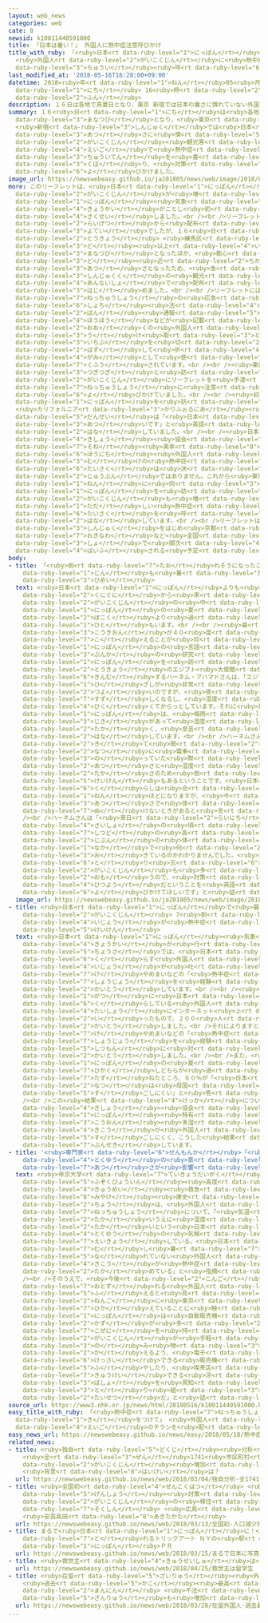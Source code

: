 ```yaml
---
layout: web_news
categories: web
cate: 8
newsid: k10011440591000
title: 「日本は暑い！」 外国人に熱中症注意呼びかけ
title_with_ruby: 「<ruby>日本<rt data-ruby-level="1">にっぽん</rt></ruby>は<ruby>暑<rt data-ruby-level="3">あつ</rt></ruby>い！」
  <ruby>外国人<rt data-ruby-level="2">がいこくじん</rt></ruby>に<ruby>熱中症<rt data-ruby-level="7">ねっちゅうしょう</rt></ruby><ruby>注意<rt
  data-ruby-level="3">ちゅうい</rt></ruby><ruby>呼<rt data-ruby-level="6">よ</rt></ruby>びかけ
last_modified_at: '2018-05-16T16:28:00+09:00'
datetime: 2018<ruby>年<rt data-ruby-level="1">ねん</rt></ruby>05<ruby>月<rt data-ruby-level="1">がつ</rt></ruby>16<ruby>日<rt
  data-ruby-level="1">にち</rt></ruby> 16<ruby>時<rt data-ruby-level="2">じ</rt></ruby>28<ruby>分<rt
  data-ruby-level="2">ふん</rt></ruby>
description: １６日は各地で真夏日となり、東京 新宿では日本の暑さに慣れていない外国人観光客に英語で熱中症の注意点を書いたリーフレットを配り、対策を呼びかけました。
summary: １６<ruby>日<rt data-ruby-level="1">にち</rt></ruby>は<ruby>各地<rt data-ruby-level="4">かくち</rt></ruby>で<ruby>真夏日<rt
  data-ruby-level="3">まなつび</rt></ruby>となり、<ruby>東京<rt data-ruby-level="2">とうきょう</rt></ruby>
  <ruby>新宿<rt data-ruby-level="3">しんじゅく</rt></ruby>では<ruby>日本<rt data-ruby-level="1">にっぽん</rt></ruby>の<ruby>暑<rt
  data-ruby-level="3">あつ</rt></ruby>さに<ruby>慣<rt data-ruby-level="5">な</rt></ruby>れていない<ruby>外国人<rt
  data-ruby-level="2">がいこくじん</rt></ruby><ruby>観光客<rt data-ruby-level="4">かんこうきゃく</rt></ruby>に<ruby>英語<rt
  data-ruby-level="4">えいご</rt></ruby>で<ruby>熱中症<rt data-ruby-level="7">ねっちゅうしょう</rt></ruby>の<ruby>注意点<rt
  data-ruby-level="3">ちゅういてん</rt></ruby>を<ruby>書<rt data-ruby-level="2">か</rt></ruby>いたリーフレットを<ruby>配<rt
  data-ruby-level="3">くば</rt></ruby>り、<ruby>対策<rt data-ruby-level="6">たいさく</rt></ruby>を<ruby>呼<rt
  data-ruby-level="6">よ</rt></ruby>びかけました。
image_url: https://newswebeasy.github.io/ja201805/news/web/image/2018/05/16/K10011440591_1805161649_1805161655_01_02.jpg
more: このリーフレットは、<ruby>日本<rt data-ruby-level="1">にっぽん</rt></ruby>を<ruby>訪<rt data-ruby-level="7">おとず</rt></ruby>れる<ruby>外国人<rt
  data-ruby-level="2">がいこくじん</rt></ruby>が<ruby>増<rt data-ruby-level="5">ふ</rt></ruby>えていることから、<ruby>日本<rt
  data-ruby-level="1">にっぽん</rt></ruby><ruby>気象<rt data-ruby-level="4">きしょう</rt></ruby><ruby>協会<rt
  data-ruby-level="4">きょうかい</rt></ruby>がことし<ruby>初<rt data-ruby-level="4">はじ</rt></ruby>めて<ruby>作成<rt
  data-ruby-level="4">さくせい</rt></ruby>しました。<br /><br />リーフレットは<ruby>当初<rt data-ruby-level="4">とうしょ</rt></ruby><ruby>来月<rt
  data-ruby-level="2">らいげつ</rt></ruby>から<ruby>配布<rt data-ruby-level="5">はいふ</rt></ruby>する<ruby>予定<rt
  data-ruby-level="3">よてい</rt></ruby>でしたが、１６<ruby>日<rt data-ruby-level="1">にち</rt></ruby>は<ruby>東京<rt
  data-ruby-level="2">とうきょう</rt></ruby> <ruby>練馬区<rt data-ruby-level="8">ねりまく</rt></ruby>などで３０<ruby>度<rt
  data-ruby-level="3">ど</rt></ruby><ruby>以上<rt data-ruby-level="4">いじょう</rt></ruby>の<ruby>真夏日<rt
  data-ruby-level="3">まなつび</rt></ruby>となったほか、<ruby>都心<rt data-ruby-level="3">としん</rt></ruby>でも３０<ruby>度<rt
  data-ruby-level="3">ど</rt></ruby><ruby>近<rt data-ruby-level="2">ちか</rt></ruby>い<ruby>暑<rt
  data-ruby-level="3">あつ</rt></ruby>さとなったため、<ruby>急<rt data-ruby-level="3">きゅう</rt></ruby>きょ<ruby>新宿区<rt
  data-ruby-level="3">しんじゅくく</rt></ruby>の<ruby>観光<rt data-ruby-level="4">かんこう</rt></ruby><ruby>案内所<rt
  data-ruby-level="4">あんないしょ</rt></ruby>で<ruby>配布<rt data-ruby-level="5">はいふ</rt></ruby>を<ruby>始<rt
  data-ruby-level="3">はじ</rt></ruby>めました。<br /><br />リーフレットには、<ruby>英語<rt data-ruby-level="4">えいご</rt></ruby>で<ruby>熱中症<rt
  data-ruby-level="7">ねっちゅうしょう</rt></ruby>の<ruby>応急<rt data-ruby-level="5">おうきゅう</rt></ruby><ruby>処置<rt
  data-ruby-level="6">しょち</rt></ruby><ruby>法<rt data-ruby-level="4">ほう</rt></ruby>や１１９<ruby>番<rt
  data-ruby-level="2">ばん</rt></ruby><ruby>通報<rt data-ruby-level="5">つうほう</rt></ruby>の<ruby>方法<rt
  data-ruby-level="4">ほうほう</rt></ruby>などが<ruby>記載<rt data-ruby-level="7">きさい</rt></ruby>されていて、<ruby>多<rt
  data-ruby-level="2">おお</rt></ruby>くの<ruby>外国人<rt data-ruby-level="2">がいこくじん</rt></ruby>に<ruby>受<rt
  data-ruby-level="3">う</rt></ruby>け<ruby>取<rt data-ruby-level="3">と</rt></ruby>ってもらえるよう、<ruby>一部<rt
  data-ruby-level="3">いちぶ</rt></ruby>を<ruby>切<rt data-ruby-level="2">き</rt></ruby>り<ruby>外<rt
  data-ruby-level="2">はず</rt></ruby>して<ruby>折<rt data-ruby-level="4">お</rt></ruby>り<ruby>紙<rt
  data-ruby-level="4">がみ</rt></ruby>として<ruby>使<rt data-ruby-level="3">つか</rt></ruby>えるよう<ruby>工夫<rt
  data-ruby-level="7">くふう</rt></ruby>されています。<br /><br /><ruby>案内所<rt data-ruby-level="4">あんないしょ</rt></ruby>のスタッフは<ruby>次々<rt
  data-ruby-level="3">つぎつぎ</rt></ruby>と<ruby>訪<rt data-ruby-level="7">おとず</rt></ruby>れる<ruby>外国人<rt
  data-ruby-level="2">がいこくじん</rt></ruby>にリーフレットを<ruby>手渡<rt data-ruby-level="7">てわた</rt></ruby>しながら、<ruby>熱中症<rt
  data-ruby-level="7">ねっちゅうしょう</rt></ruby>に<ruby>注意<rt data-ruby-level="3">ちゅうい</rt></ruby>するよう<ruby>呼<rt
  data-ruby-level="6">よ</rt></ruby>びかけていました。<br /><br /><ruby>初<rt data-ruby-level="4">はじ</rt></ruby>めて<ruby>日本<rt
  data-ruby-level="1">にっぽん</rt></ruby>を<ruby>訪<rt data-ruby-level="7">おとず</rt></ruby>れたというアメリカ
  <ruby>カリフォルニア<rt data-ruby-level="3">かりふぉるにあ</rt></ruby><ruby>州<rt data-ruby-level="3">しゅう</rt></ruby>の<ruby>男性<rt
  data-ruby-level="5">だんせい</rt></ruby>は「<ruby>日本<rt data-ruby-level="1">にっぽん</rt></ruby>はとても<ruby>暑<rt
  data-ruby-level="3">あつ</rt></ruby>いです」と<ruby>英語<rt data-ruby-level="4">えいご</rt></ruby>で<ruby>話<rt
  data-ruby-level="2">はな</rt></ruby>していました。<br /><br /><ruby>日本<rt data-ruby-level="1">にっぽん</rt></ruby><ruby>気象<rt
  data-ruby-level="4">きしょう</rt></ruby><ruby>協会<rt data-ruby-level="4">きょうかい</rt></ruby>の<ruby>曽根<rt
  data-ruby-level="7">そね</rt></ruby><ruby>美幸<rt data-ruby-level="8">みゆき</rt></ruby>さんは「<ruby>訪日<rt
  data-ruby-level="6">ほうにち</rt></ruby><ruby>外国人<rt data-ruby-level="2">がいこくじん</rt></ruby><ruby>向<rt
  data-ruby-level="3">む</rt></ruby>けの<ruby>熱中症<rt data-ruby-level="7">ねっちゅうしょう</rt></ruby><ruby>対策<rt
  data-ruby-level="6">たいさく</rt></ruby>は<ruby>決<rt data-ruby-level="3">けっ</rt></ruby>して<ruby>十分<rt
  data-ruby-level="2">じゅうぶん</rt></ruby>ではありません。これから<ruby>東京<rt data-ruby-level="2">とうきょう</rt></ruby>オリンピック・パラリンピックがある２０２０<ruby>年<rt
  data-ruby-level="1">ねん</rt></ruby>に<ruby>向<rt data-ruby-level="3">む</rt></ruby>けて<ruby>日本<rt
  data-ruby-level="1">にっぽん</rt></ruby>を<ruby>訪<rt data-ruby-level="7">おとず</rt></ruby>れる<ruby>外国人<rt
  data-ruby-level="2">がいこくじん</rt></ruby>も<ruby>増<rt data-ruby-level="5">ふ</rt></ruby>えてくるので、<ruby>正<rt
  data-ruby-level="1">ただ</rt></ruby>しい<ruby>熱中症<rt data-ruby-level="7">ねっちゅうしょう</rt></ruby><ruby>対策<rt
  data-ruby-level="6">たいさく</rt></ruby>を<ruby>呼<rt data-ruby-level="6">よ</rt></ruby>びかけていきたい」と<ruby>話<rt
  data-ruby-level="2">はな</rt></ruby>しています。<br /><br />リーフレットは、<ruby>東京<rt data-ruby-level="2">とうきょう</rt></ruby>・<ruby>新宿<rt
  data-ruby-level="3">しんじゅく</rt></ruby>をはじめ<ruby>京都<rt data-ruby-level="3">きょうと</rt></ruby>や<ruby>沖縄<rt
  data-ruby-level="7">おきなわ</rt></ruby>など<ruby>全国<rt data-ruby-level="3">ぜんこく</rt></ruby>１７か<ruby>所<rt
  data-ruby-level="3">しょ</rt></ruby>で<ruby>順次<rt data-ruby-level="4">じゅんじ</rt></ruby><ruby>配付<rt
  data-ruby-level="4">はいふ</rt></ruby>される<ruby>予定<rt data-ruby-level="3">よてい</rt></ruby>です。
body:
- title: 「<ruby>倒<rt data-ruby-level="7">たお</rt></ruby>れそうになったことも」<ruby>エジプト<rt data-ruby-level="1">えじぷと</rt></ruby><ruby>人<rt
    data-ruby-level="1">じん</rt></ruby>も<ruby>暑<rt data-ruby-level="3">あつ</rt></ruby>さに<ruby>悲鳴<rt
    data-ruby-level="3">ひめい</rt></ruby>
  text: <ruby>日本<rt data-ruby-level="1">にっぽん</rt></ruby>よりも<ruby>暑<rt data-ruby-level="3">あつ</rt></ruby>い<ruby>国々<rt
    data-ruby-level="2">くにぐに</rt></ruby>から<ruby>来<rt data-ruby-level="2">き</rt></ruby>た<ruby>外国人<rt
    data-ruby-level="2">がいこくじん</rt></ruby>の<ruby>中<rt data-ruby-level="1">なか</rt></ruby>には、「<ruby>日本<rt
    data-ruby-level="1">にっぽん</rt></ruby>の<ruby>夏<rt data-ruby-level="2">なつ</rt></ruby>は<ruby>母国<rt
    data-ruby-level="2">ぼこく</rt></ruby>より<ruby>過<rt data-ruby-level="5">す</rt></ruby>ごしにくい」という<ruby>人<rt
    data-ruby-level="1">ひと</rt></ruby>もいます。<br /><br /><ruby>最<rt data-ruby-level="4">さい</rt></ruby><ruby>高気温<rt
    data-ruby-level="3">こうきおん</rt></ruby>が４０<ruby>度<rt data-ruby-level="3">ど</rt></ruby>を<ruby>超<rt
    data-ruby-level="7">こ</rt></ruby>えることが<ruby>珍<rt data-ruby-level="7">めずら</rt></ruby>しくないエジプトから<ruby>日本<rt
    data-ruby-level="1">にっぽん</rt></ruby>の<ruby>言語<rt data-ruby-level="2">げんご</rt></ruby>や<ruby>文化<rt
    data-ruby-level="3">ぶんか</rt></ruby>の<ruby>研究<rt data-ruby-level="3">けんきゅう</rt></ruby>のために<ruby>日本<rt
    data-ruby-level="1">にっぽん</rt></ruby>を<ruby>訪<rt data-ruby-level="7">おとず</rt></ruby>れ、<ruby>東京<rt
    data-ruby-level="2">とうきょう</rt></ruby>のエジプト<ruby>大使館<rt data-ruby-level="3">たいしかん</rt></ruby>に<ruby>勤務<rt
    data-ruby-level="6">きんむ</rt></ruby>するハーネム・アハマドさんは、「エジプトは<ruby>日中<rt data-ruby-level="1">にっちゅう</rt></ruby>は<ruby>日<rt
    data-ruby-level="1">ひ</rt></ruby>ざしが<ruby>非常<rt data-ruby-level="5">ひじょう</rt></ruby>に<ruby>強<rt
    data-ruby-level="2">つよ</rt></ruby>いのですが、<ruby>夜<rt data-ruby-level="2">よる</rt></ruby>になると<ruby>涼<rt
    data-ruby-level="7">すず</rt></ruby>しくなるし、<ruby>湿度<rt data-ruby-level="7">しつど</rt></ruby>が<ruby>低<rt
    data-ruby-level="4">ひく</rt></ruby>くてからっとしています。それに<ruby>比<rt data-ruby-level="5">くら</rt></ruby>べて<ruby>日本<rt
    data-ruby-level="1">にっぽん</rt></ruby>は、<ruby>梅雨<rt data-ruby-level="8">つゆ</rt></ruby>の<ruby>時期<rt
    data-ruby-level="3">じき</rt></ruby>があって<ruby>湿度<rt data-ruby-level="7">しつど</rt></ruby>が<ruby>高<rt
    data-ruby-level="2">たか</rt></ruby>く、<ruby>息苦<rt data-ruby-level="3">いきぐる</rt></ruby>しくなるときがあります」と<ruby>話<rt
    data-ruby-level="2">はな</rt></ruby>しています。<br /><br />ハーネムさんは、<ruby>日本<rt data-ruby-level="1">にっぽん</rt></ruby>に<ruby>来<rt
    data-ruby-level="2">き</rt></ruby>て<ruby>間<rt data-ruby-level="2">ま</rt></ruby>もない<ruby>夏<rt
    data-ruby-level="2">なつ</rt></ruby>に<ruby>電車<rt data-ruby-level="2">でんしゃ</rt></ruby>に<ruby>乗<rt
    data-ruby-level="3">の</rt></ruby>っていた<ruby>際<rt data-ruby-level="5">さい</rt></ruby>、<ruby>暑<rt
    data-ruby-level="3">あつ</rt></ruby>さと<ruby>湿度<rt data-ruby-level="7">しつど</rt></ruby>の<ruby>高<rt
    data-ruby-level="2">たか</rt></ruby>さのため<ruby>倒<rt data-ruby-level="7">だお</rt></ruby>れそうになった<ruby>経験<rt
    data-ruby-level="5">けいけん</rt></ruby>もあるということです。<ruby>日本<rt data-ruby-level="1">にっぽん</rt></ruby>での<ruby>暮<rt
    data-ruby-level="6">く</rt></ruby>らしは<ruby>合<rt data-ruby-level="2">あ</rt></ruby>わせて１０<ruby>年<rt
    data-ruby-level="1">ねん</rt></ruby>ほどになりますが、<ruby>今<rt data-ruby-level="2">いま</rt></ruby>でも<ruby>暑<rt
    data-ruby-level="3">あつ</rt></ruby>さで<ruby>体<rt data-ruby-level="2">からだ</rt></ruby>のだるさが<ruby>抜<rt
    data-ruby-level="7">ぬ</rt></ruby>けないときがあると<ruby>言<rt data-ruby-level="2">い</rt></ruby>います。<br
    /><br />ハーネムさんは「<ruby>来日<rt data-ruby-level="2">らいにち</rt></ruby>して<ruby>最初<rt
    data-ruby-level="4">さいしょ</rt></ruby>の<ruby>頃<rt data-ruby-level="7">ころ</rt></ruby>は<ruby>湿度<rt
    data-ruby-level="7">しつど</rt></ruby>の<ruby>高<rt data-ruby-level="2">たか</rt></ruby>さで<ruby>自分<rt
    data-ruby-level="2">じぶん</rt></ruby>の<ruby>体<rt data-ruby-level="2">からだ</rt></ruby>の<ruby>中<rt
    data-ruby-level="1">なか</rt></ruby>で<ruby>何<rt data-ruby-level="2">なに</rt></ruby>が<ruby>起<rt
    data-ruby-level="3">お</rt></ruby>きているのかわかりませんでした。<ruby>水分<rt data-ruby-level="2">すいぶん</rt></ruby>を<ruby>取<rt
    data-ruby-level="6">と</rt></ruby>り<ruby>忘<rt data-ruby-level="6">わす</rt></ruby>れている<ruby>外国人<rt
    data-ruby-level="2">がいこくじん</rt></ruby>も<ruby>多<rt data-ruby-level="2">おお</rt></ruby>いと<ruby>思<rt
    data-ruby-level="2">おも</rt></ruby>うので、<ruby>対策<rt data-ruby-level="6">たいさく</rt></ruby>が<ruby>必要<rt
    data-ruby-level="4">ひつよう</rt></ruby>だということを<ruby>英語<rt data-ruby-level="4">えいご</rt></ruby>で<ruby>呼<rt
    data-ruby-level="6">よ</rt></ruby>びかけてほしいです」と<ruby>話<rt data-ruby-level="2">はな</rt></ruby>しています。
  image_url: https://newswebeasy.github.io/ja201805/news/web/image/2018/05/16/K10011440591_1805161721_1805161722_01_03.jpg
- title: <ruby>日本<rt data-ruby-level="1">にっぽん</rt></ruby>で<ruby>暮<rt data-ruby-level="6">く</rt></ruby>らす<ruby>外国人<rt
    data-ruby-level="2">がいこくじん</rt></ruby> 7<ruby>割<rt data-ruby-level="6">わり</rt></ruby><ruby>以上<rt
    data-ruby-level="4">いじょう</rt></ruby>が<ruby>熱中症<rt data-ruby-level="7">ねっちゅうしょう</rt></ruby><ruby>経験<rt
    data-ruby-level="5">けいけん</rt></ruby>
  text: <ruby>日本<rt data-ruby-level="1">にっぽん</rt></ruby><ruby>気象<rt data-ruby-level="4">きしょう</rt></ruby><ruby>協会<rt
    data-ruby-level="4">きょうかい</rt></ruby>が<ruby>行<rt data-ruby-level="2">い</rt></ruby>ったアンケート<ruby>調査<rt
    data-ruby-level="5">ちょうさ</rt></ruby>では、<ruby>日本<rt data-ruby-level="1">にっぽん</rt></ruby>で<ruby>暮<rt
    data-ruby-level="6">く</rt></ruby>らす<ruby>外国人<rt data-ruby-level="2">がいこくじん</rt></ruby>の７０％<ruby>以上<rt
    data-ruby-level="4">いじょう</rt></ruby>が<ruby>吐<rt data-ruby-level="7">は</rt></ruby>き<ruby>気<rt
    data-ruby-level="7">け</rt></ruby>やめまいなどの「<ruby>熱中症<rt data-ruby-level="7">ねっちゅうしょう</rt></ruby>の<ruby>症状<rt
    data-ruby-level="7">しょうじょう</rt></ruby>を<ruby>経験<rt data-ruby-level="5">けいけん</rt></ruby>したことがある」と<ruby>回答<rt
    data-ruby-level="2">かいとう</rt></ruby>しています。<br /><br /><ruby>調査<rt data-ruby-level="5">ちょうさ</rt></ruby>はおととし５<ruby>月<rt
    data-ruby-level="1">がつ</rt></ruby>に<ruby>日本<rt data-ruby-level="1">にっぽん</rt></ruby>で<ruby>暮<rt
    data-ruby-level="6">く</rt></ruby>らしている<ruby>外国人<rt data-ruby-level="2">がいこくじん</rt></ruby>を<ruby>対象<rt
    data-ruby-level="4">たいしょう</rt></ruby>にインターネット<ruby>上<rt data-ruby-level="1">じょう</rt></ruby>で<ruby>行<rt
    data-ruby-level="2">い</rt></ruby>ったもので、２００<ruby>人<rt data-ruby-level="1">にん</rt></ruby>が<ruby>回答<rt
    data-ruby-level="2">かいとう</rt></ruby>しました。<br />それによりますと、<ruby>吐<rt data-ruby-level="7">は</rt></ruby>き<ruby>気<rt
    data-ruby-level="7">け</rt></ruby>やめまいなどの「<ruby>熱中症<rt data-ruby-level="7">ねっちゅうしょう</rt></ruby>の<ruby>症状<rt
    data-ruby-level="7">しょうじょう</rt></ruby>を<ruby>経験<rt data-ruby-level="5">けいけん</rt></ruby>したことがありますか」という<ruby>質問<rt
    data-ruby-level="5">しつもん</rt></ruby>に<ruby>対<rt data-ruby-level="3">たい</rt></ruby>し、およそ７５％が「ある」と<ruby>回答<rt
    data-ruby-level="2">かいとう</rt></ruby>しました。<br /><br />また、<ruby>母国<rt data-ruby-level="2">ぼこく</rt></ruby>と<ruby>日本<rt
    data-ruby-level="1">にっぽん</rt></ruby>の<ruby>夏<rt data-ruby-level="2">なつ</rt></ruby>を<ruby>比較<rt
    data-ruby-level="7">ひかく</rt></ruby>しどちらが<ruby>過<rt data-ruby-level="5">す</rt></ruby>ごしにくいか<ruby>尋<rt
    data-ruby-level="7">たず</rt></ruby>ねたところ、６０％が「<ruby>日本<rt data-ruby-level="1">にっぽん</rt></ruby>の<ruby>夏<rt
    data-ruby-level="2">なつ</rt></ruby>は<ruby>母国<rt data-ruby-level="2">ぼこく</rt></ruby>よりも<ruby>過<rt
    data-ruby-level="5">す</rt></ruby>ごしにくい」と<ruby>答<rt data-ruby-level="2">こた</rt></ruby>えています。<br
    /><br />この<ruby>結果<rt data-ruby-level="4">けっか</rt></ruby>について<ruby>日本<rt data-ruby-level="1">にっぽん</rt></ruby><ruby>気象<rt
    data-ruby-level="4">きしょう</rt></ruby><ruby>協会<rt data-ruby-level="4">きょうかい</rt></ruby>では、「<ruby>日本<rt
    data-ruby-level="1">にっぽん</rt></ruby><ruby>特有<rt data-ruby-level="4">とくゆう</rt></ruby>の<ruby>高温<rt
    data-ruby-level="3">こうおん</rt></ruby><ruby>多湿<rt data-ruby-level="7">たしつ</rt></ruby>の<ruby>気候<rt
    data-ruby-level="4">きこう</rt></ruby>が<ruby>外国人<rt data-ruby-level="2">がいこくじん</rt></ruby>にとっては<ruby>過<rt
    data-ruby-level="5">す</rt></ruby>ごしにくく、こうした<ruby>結果<rt data-ruby-level="4">けっか</rt></ruby>につながったのではないか」と<ruby>分析<rt
    data-ruby-level="7">ぶんせき</rt></ruby>しています。
- title: '<ruby>専門家<rt data-ruby-level="6">せんもんか</rt></ruby>「<ruby>日本<rt data-ruby-level="1">にっぽん</rt></ruby><ruby>特有<rt
    data-ruby-level="4">とくゆう</rt></ruby>の<ruby>蒸<rt data-ruby-level="7">む</rt></ruby>し<ruby>暑<rt
    data-ruby-level="7">あつ</rt></ruby>さが<ruby>影響<rt data-ruby-level="7">えいきょう</rt></ruby>」 '
  text: <ruby>帝京大学<rt data-ruby-level="7">ていきょうだいがく</rt></ruby><ruby>医学部<rt data-ruby-level="3">いがくぶ</rt></ruby><ruby>付属病院<rt
    data-ruby-level="5">ふぞくびょういん</rt></ruby><ruby>高度<rt data-ruby-level="3">こうど</rt></ruby><ruby>救命<rt
    data-ruby-level="4">きゅうめい</rt></ruby><ruby>救急<rt data-ruby-level="4">きゅうきゅう</rt></ruby>センターの<ruby>三宅<rt
    data-ruby-level="8">みやけ</rt></ruby><ruby>康史<rt data-ruby-level="8">やすし</rt></ruby>センター<ruby>長<rt
    data-ruby-level="2">ちょう</rt></ruby>は、<ruby>外国人<rt data-ruby-level="2">がいこくじん</rt></ruby>の<ruby>熱中症<rt
    data-ruby-level="7">ねっちゅうしょう</rt></ruby>について、「<ruby>気温<rt data-ruby-level="3">きおん</rt></ruby>が<ruby>高<rt
    data-ruby-level="2">たか</rt></ruby>いうえに<ruby>湿度<rt data-ruby-level="7">しつど</rt></ruby>が<ruby>高<rt
    data-ruby-level="2">たか</rt></ruby>いという<ruby>日本<rt data-ruby-level="1">にっぽん</rt></ruby><ruby>特有<rt
    data-ruby-level="4">とくゆう</rt></ruby>の<ruby>気候<rt data-ruby-level="4">きこう</rt></ruby>が<ruby>影響<rt
    data-ruby-level="7">えいきょう</rt></ruby>している。<ruby>日本<rt data-ruby-level="1">にっぽん</rt></ruby>の<ruby>蒸<rt
    data-ruby-level="7">む</rt></ruby>し<ruby>暑<rt data-ruby-level="7">あつ</rt></ruby>さに<ruby>慣<rt
    data-ruby-level="5">な</rt></ruby>れていない<ruby>外国人<rt data-ruby-level="2">がいこくじん</rt></ruby>にとって、こうした<ruby>気候<rt
    data-ruby-level="4">きこう</rt></ruby>が<ruby>熱中症<rt data-ruby-level="7">ねっちゅうしょう</rt></ruby>のリスクを<ruby>高<rt
    data-ruby-level="2">たか</rt></ruby>めている」と<ruby>指摘<rt data-ruby-level="7">してき</rt></ruby>しています。<br
    /><br />そのうえで、<ruby>今後<rt data-ruby-level="2">こんご</rt></ruby>も<ruby>日本<rt data-ruby-level="1">にっぽん</rt></ruby>を<ruby>訪<rt
    data-ruby-level="7">おとず</rt></ruby>れる<ruby>外国人<rt data-ruby-level="2">がいこくじん</rt></ruby>が<ruby>増<rt
    data-ruby-level="5">ふ</rt></ruby>えると<ruby>見<rt data-ruby-level="1">み</rt></ruby>られることや、２<ruby>年後<rt
    data-ruby-level="2">ねんご</rt></ruby>に<ruby>東京<rt data-ruby-level="2">とうきょう</rt></ruby>オリンピック・パラリンピックを<ruby>控<rt
    data-ruby-level="7">ひか</rt></ruby>えていることに<ruby>触<rt data-ruby-level="7">ふ</rt></ruby>れ、「<ruby>日本<rt
    data-ruby-level="1">にっぽん</rt></ruby>は<ruby>自動販売機<rt data-ruby-level="7">じどうはんばいき</rt></ruby>の<ruby>数<rt
    data-ruby-level="2">かず</rt></ruby>が<ruby>多<rt data-ruby-level="2">おお</rt></ruby>いので、<ruby>小銭<rt
    data-ruby-level="7">こぜに</rt></ruby>を<ruby>持<rt data-ruby-level="3">も</rt></ruby>たない<ruby>外国人<rt
    data-ruby-level="2">がいこくじん</rt></ruby>が<ruby>手軽<rt data-ruby-level="3">てがる</rt></ruby>に<ruby>飲<rt
    data-ruby-level="3">の</rt></ruby>み<ruby>物<rt data-ruby-level="3">もの</rt></ruby>を<ruby>買<rt
    data-ruby-level="2">か</rt></ruby>えるよう、<ruby>電子<rt data-ruby-level="2">でんし</rt></ruby>マネーなどで<ruby>決済<rt
    data-ruby-level="6">けっさい</rt></ruby>できる<ruby>販売機<rt data-ruby-level="7">はんばいき</rt></ruby>を<ruby>増<rt
    data-ruby-level="5">ふ</rt></ruby>やしたり、<ruby>喫茶店<rt data-ruby-level="7">きっさてん</rt></ruby>やファミリーレストランなど<ruby>休憩<rt
    data-ruby-level="7">きゅうけい</rt></ruby>できる<ruby>涼<rt data-ruby-level="7">すず</rt></ruby>しい<ruby>場所<rt
    data-ruby-level="3">ばしょ</rt></ruby>を<ruby>周知<rt data-ruby-level="4">しゅうち</rt></ruby>したりする<ruby>取<rt
    data-ruby-level="3">と</rt></ruby>り<ruby>組<rt data-ruby-level="3">く</rt></ruby>みも<ruby>大切<rt
    data-ruby-level="2">たいせつ</rt></ruby>だ」と<ruby>話<rt data-ruby-level="2">はな</rt></ruby>しています。
source_url: https://www3.nhk.or.jp/news/html/20180516/k10011440591000.html
easy_title_with_ruby: 「<ruby>熱中症<rt data-ruby-level="7">ねっちゅうしょう</rt></ruby>に<ruby>気<rt
  data-ruby-level="1">き</rt></ruby>をつけて」 <ruby>外国人<rt data-ruby-level="2">がいこくじん</rt></ruby>に<ruby>英語<rt
  data-ruby-level="4">えいご</rt></ruby>のチラシを<ruby>配<rt data-ruby-level="3">くば</rt></ruby>る
easy_news_url: https://newswebeasy.github.io/news/easy/2018/05/18/熱中症に気をつけて-外国人に英語のチラシを配る
related_news:
- title: <ruby>独自<rt data-ruby-level="5">どくじ</rt></ruby><ruby>分析<rt data-ruby-level="7">ぶんせき</rt></ruby>
    <ruby>全<rt data-ruby-level="3">ぜん</rt></ruby>1741<ruby>市区町村<rt data-ruby-level="3">しくちょうそん</rt></ruby>の75％で<ruby>外国人<rt
    data-ruby-level="2">がいこくじん</rt></ruby><ruby>増加<rt data-ruby-level="5">ぞうか</rt></ruby>
    <ruby>背景<rt data-ruby-level="6">はいけい</rt></ruby>は？
  url: https://newswebeasy.github.io/news/web/2018/03/04/独自分析-全1741市区町村の75で外国人増加-背景は
- title: <ruby>全国初<rt data-ruby-level="4">ぜんこくはつ</rt></ruby> <ruby>人口<rt data-ruby-level="1">じんこう</rt></ruby><ruby>減少<rt
    data-ruby-level="5">げんしょう</rt></ruby><ruby>対策<rt data-ruby-level="6">たいさく</rt></ruby>に<ruby>外国人<rt
    data-ruby-level="2">がいこくじん</rt></ruby>の<ruby>移住<rt data-ruby-level="5">いじゅう</rt></ruby>を<ruby>促進<rt
    data-ruby-level="7">そくしん</rt></ruby> <ruby>広島<rt data-ruby-level="3">ひろしま</rt></ruby>
    <ruby>安芸高田<rt data-ruby-level="8">あきたかた</rt></ruby>
  url: https://newswebeasy.github.io/news/web/2018/03/13/全国初-人口減少対策に外国人の移住を促進-広島-安芸高田
- title: まるで<ruby>日本<rt data-ruby-level="1">にっぽん</rt></ruby>に！<ruby>写真<rt data-ruby-level="3">しゃしん</rt></ruby>が<ruby>撮<rt
    data-ruby-level="7">と</rt></ruby>れるトリックアート ＮＹの<ruby>駅<rt data-ruby-level="3">えき</rt></ruby>で<ruby>日本<rt
    data-ruby-level="1">にっぽん</rt></ruby>ＰＲ
  url: https://newswebeasy.github.io/news/web/2018/03/15/まるで日本に写真が撮れるトリックアート-NYの駅で日本PR
- title: <ruby>救世主<rt data-ruby-level="4">きゅうせいしゅ</rt></ruby>は<ruby>留学生<rt data-ruby-level="5">りゅうがくせい</rt></ruby>？
  url: https://newswebeasy.github.io/news/web/2018/04/25/救世主は留学生
- title: <ruby>在留<rt data-ruby-level="5">ざいりゅう</rt></ruby><ruby>外国人<rt data-ruby-level="2">がいこくじん</rt></ruby>
    <ruby>過去<rt data-ruby-level="5">かこ</rt></ruby><ruby>最高<rt data-ruby-level="4">さいこう</rt></ruby>の256<ruby>万人<rt
    data-ruby-level="2">まんにん</rt></ruby> <ruby>不法<rt data-ruby-level="4">ふほう</rt></ruby><ruby>残留<rt
    data-ruby-level="5">ざんりゅう</rt></ruby>も<ruby>増加<rt data-ruby-level="5">ぞうか</rt></ruby>
  url: https://newswebeasy.github.io/news/web/2018/03/28/在留外国人-過去最高の256万人-不法残留も増加
...
```

